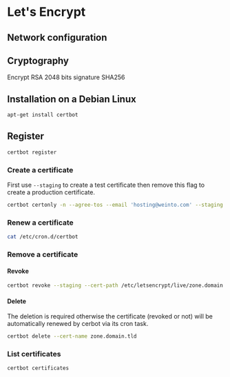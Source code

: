 # Let's Encrypt 

## Network configuration

## Cryptography

Encrypt RSA 2048 bits signature SHA256

## Installation on a Debian Linux

```bash
apt-get install certbot
```

## Register

```bash
certbot register
```

### Create a certificate

First use `--staging` to create a test certificate then remove this flag to create a production certificate.

```bash
certbot certonly -n --agree-tos --email 'hosting@weinto.com' --staging --webroot -w /path/to/document/root -d zone.domain.tld
```

### Renew a certificate

```bash
cat /etc/cron.d/certbot
```

### Remove a certificate

#### Revoke

```bash
certbot revoke --staging --cert-path /etc/letsencrypt/live/zone.domain.tld/cert.pem
```

#### Delete

The deletion is required otherwise the certificate (revoked or not) will be automatically renewed by cerbot via its cron task.

```bash
certbot delete --cert-name zone.domain.tld
```

### List certificates

```bash
certbot certificates
```
